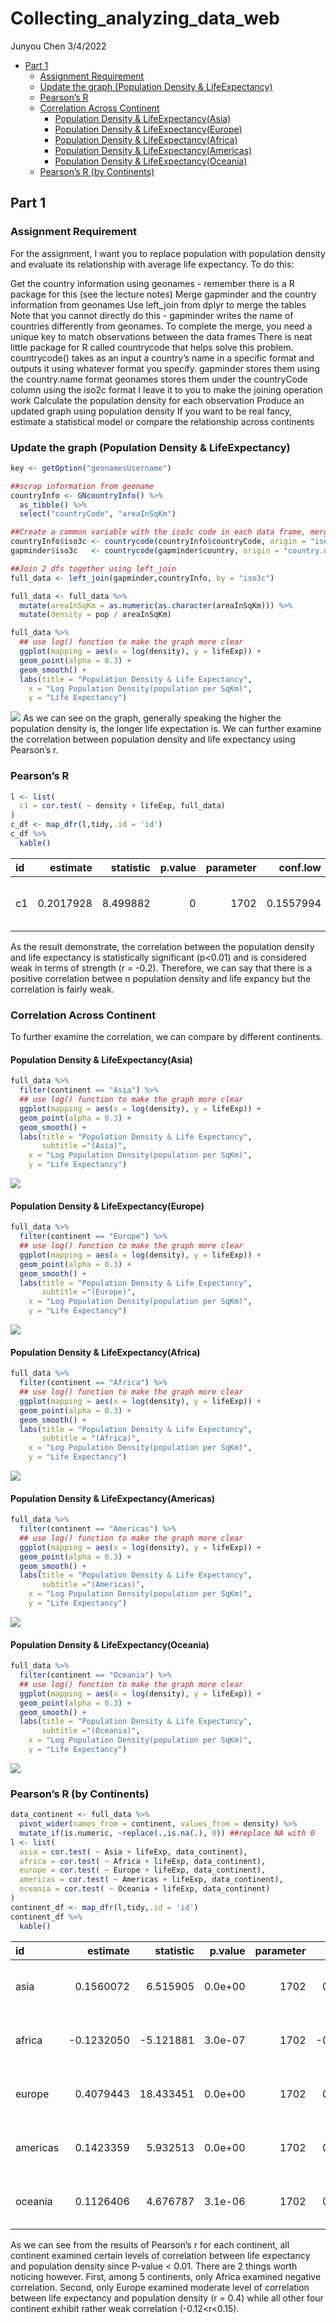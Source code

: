 Collecting_analyzing_data_web
================
Junyou Chen
3/4/2022

-   [Part 1](#part-1)
    -   [Assignment Requirement](#assignment-requirement)
    -   [Update the graph (Population Density &
        LifeExpectancy)](#update-the-graph-population-density--lifeexpectancy)
    -   [Pearson’s R](#pearsons-r)
    -   [Correlation Across Continent](#correlation-across-continent)
        -   [Population Density &
            LifeExpectancy(Asia)](#population-density--lifeexpectancyasia)
        -   [Population Density &
            LifeExpectancy(Europe)](#population-density--lifeexpectancyeurope)
        -   [Population Density &
            LifeExpectancy(Africa)](#population-density--lifeexpectancyafrica)
        -   [Population Density &
            LifeExpectancy(Americas)](#population-density--lifeexpectancyamericas)
        -   [Population Density &
            LifeExpectancy(Oceania)](#population-density--lifeexpectancyoceania)
    -   [Pearson’s R (by Continents)](#pearsons-r-by-continents)

## Part 1

### Assignment Requirement

For the assignment, I want you to replace population with population
density and evaluate its relationship with average life expectancy. To
do this:

Get the country information using geonames - remember there is a R
package for this (see the lecture notes) Merge gapminder and the country
information from geonames Use left_join from dplyr to merge the tables
Note that you cannot directly do this - gapminder writes the name of
countries differently from geonames. To complete the merge, you need a
unique key to match observations between the data frames There is neat
little package for R called countrycode that helps solve this problem.
countrycode() takes as an input a country’s name in a specific format
and outputs it using whatever format you specify. gapminder stores them
using the country.name format geonames stores them under the countryCode
column using the iso2c format I leave it to you to make the joining
operation work Calculate the population density for each observation
Produce an updated graph using population density If you want to be real
fancy, estimate a statistical model or compare the relationship across
continents

### Update the graph (Population Density & LifeExpectancy)

``` r
key <- getOption("geonamesUsername")

##scrap information from geoname
countryInfo <- GNcountryInfo() %>%
  as_tibble() %>%
  select("countryCode", "areaInSqKm")

##Create a common variable with the iso3c code in each data frame, merge the data, and create a country identifier
countryInfo$iso3c <- countrycode(countryInfo$countryCode, origin = "iso2c", destination = "iso3c")
gapminder$iso3c   <- countrycode(gapminder$country, origin = "country.name", destination = "iso3c")

##Join 2 dfs together using left_join
full_data <- left_join(gapminder,countryInfo, by = "iso3c")

full_data <- full_data %>%
  mutate(areaInSqKm = as.numeric(as.character(areaInSqKm))) %>%
  mutate(density = pop / areaInSqKm)

full_data %>%
  ## use log() function to make the graph more clear 
  ggplot(mapping = aes(x = log(density), y = lifeExp)) +
  geom_point(alpha = 0.3) +
  geom_smooth() +
  labs(title = "Population Density & Life Expectancy",
    x = "Log Population Density(population per SqKm)",
    y = "Life Expectancy") 
```

![](Part1_density_files/figure-gfm/unnamed-chunk-1-1.png)<!-- --> As we
can see on the graph, generally speaking the higher the population
density is, the longer life expectation is. We can further examine the
correlation between population density and life expectancy using
Pearson’s r.

### Pearson’s R

``` r
l <- list(
  c1 = cor.test( ~ density + lifeExp, full_data)
)
c_df <- map_dfr(l,tidy,.id = 'id')
c_df %>%
  kable()
```

| id  |  estimate | statistic | p.value | parameter |  conf.low | conf.high | method                               | alternative |
|:----|----------:|----------:|--------:|----------:|----------:|----------:|:-------------------------------------|:------------|
| c1  | 0.2017928 |  8.499882 |       0 |      1702 | 0.1557994 | 0.2469132 | Pearson’s product-moment correlation | two.sided   |

As the result demonstrate, the correlation between the population
density and life expectancy is statistically significant (p\<0.01) and
is considered weak in terms of strength (r = -0.2). Therefore, we can
say that there is a positive correlation betwee n population density and
life expancy but the correlation is fairly weak.

### Correlation Across Continent

To further examine the correlation, we can compare by different
continents.

#### Population Density & LifeExpectancy(Asia)

``` r
full_data %>%
  filter(continent == "Asia") %>%
  ## use log() function to make the graph more clear 
  ggplot(mapping = aes(x = log(density), y = lifeExp)) +
  geom_point(alpha = 0.3) +
  geom_smooth() +
  labs(title = "Population Density & Life Expectancy",
       subtitle ="(Asia)",
    x = "Log Population Density(population per SqKm)",
    y = "Life Expectancy") 
```

![](Part1_density_files/figure-gfm/unnamed-chunk-3-1.png)<!-- -->

#### Population Density & LifeExpectancy(Europe)

``` r
full_data %>%
  filter(continent == "Europe") %>%
  ## use log() function to make the graph more clear 
  ggplot(mapping = aes(x = log(density), y = lifeExp)) +
  geom_point(alpha = 0.3) +
  geom_smooth() +
  labs(title = "Population Density & Life Expectancy",
       subtitle ="(Europe)",
    x = "Log Population Density(population per SqKm)",
    y = "Life Expectancy") 
```

![](Part1_density_files/figure-gfm/unnamed-chunk-4-1.png)<!-- -->

#### Population Density & LifeExpectancy(Africa)

``` r
full_data %>%
  filter(continent == "Africa") %>%
  ## use log() function to make the graph more clear 
  ggplot(mapping = aes(x = log(density), y = lifeExp)) +
  geom_point(alpha = 0.3) +
  geom_smooth() +
  labs(title = "Population Density & Life Expectancy",
       subtitle = "(Africa)",
    x = "Log Population Density(population per SqKm)",
    y = "Life Expectancy") 
```

![](Part1_density_files/figure-gfm/unnamed-chunk-5-1.png)<!-- -->

#### Population Density & LifeExpectancy(Americas)

``` r
full_data %>%
  filter(continent == "Americas") %>%
  ## use log() function to make the graph more clear 
  ggplot(mapping = aes(x = log(density), y = lifeExp)) +
  geom_point(alpha = 0.3) +
  geom_smooth() +
  labs(title = "Population Density & Life Expectancy",
       subtitle ="(Americas)",
    x = "Log Population Density(population per SqKm)",
    y = "Life Expectancy") 
```

![](Part1_density_files/figure-gfm/unnamed-chunk-6-1.png)<!-- -->

#### Population Density & LifeExpectancy(Oceania)

``` r
full_data %>%
  filter(continent == "Oceania") %>%
  ## use log() function to make the graph more clear 
  ggplot(mapping = aes(x = log(density), y = lifeExp)) +
  geom_point(alpha = 0.3) +
  geom_smooth() +
  labs(title = "Population Density & Life Expectancy",
       subtitle ="(Oceania)",
    x = "Log Population Density(population per SqKm)",
    y = "Life Expectancy") 
```

![](Part1_density_files/figure-gfm/unnamed-chunk-7-1.png)<!-- -->

### Pearson’s R (by Continents)

``` r
data_continent <- full_data %>%
  pivot_wider(names_from = continent, values_from = density) %>%
  mutate_if(is.numeric, ~replace(.,is.na(.), 0)) ##replace NA with 0
l <- list(
  asia = cor.test( ~ Asia + lifeExp, data_continent),
  africa = cor.test( ~ Africa + lifeExp, data_continent),
  europe = cor.test( ~ Europe + lifeExp, data_continent),
  americas = cor.test( ~ Americas + lifeExp, data_continent),
  oceania = cor.test( ~ Oceania + lifeExp, data_continent)
)
continent_df <- map_dfr(l,tidy,.id = 'id')
continent_df %>%
  kable()
```

| id       |   estimate | statistic | p.value | parameter |   conf.low |  conf.high | method                               | alternative |
|:---------|-----------:|----------:|--------:|----------:|-----------:|-----------:|:-------------------------------------|:------------|
| asia     |  0.1560072 |  6.515905 | 0.0e+00 |      1702 |  0.1093307 |  0.2019971 | Pearson’s product-moment correlation | two.sided   |
| africa   | -0.1232050 | -5.121881 | 3.0e-07 |      1702 | -0.1696985 | -0.0761642 | Pearson’s product-moment correlation | two.sided   |
| europe   |  0.4079443 | 18.433451 | 0.0e+00 |      1702 |  0.3675786 |  0.4467759 | Pearson’s product-moment correlation | two.sided   |
| americas |  0.1423359 |  5.932513 | 0.0e+00 |      1702 |  0.0954950 |  0.1885479 | Pearson’s product-moment correlation | two.sided   |
| oceania  |  0.1126406 |  4.676787 | 3.1e-06 |      1702 |  0.0655046 |  0.1592751 | Pearson’s product-moment correlation | two.sided   |

As we can see from the results of Pearson’s r for each continent, all
continent examined certain levels of correlation between life expectancy
and population density since P-value \< 0.01. There are 2 things worth
noticing however. First, among 5 continents, only Africa examined
negative correlation. Second, only Europe examined moderate level of
correlation between life expectancy and population density (r = 0.4)
while all other four continent exhibit rather weak correlation
(-0.12\<r\<0.15).
